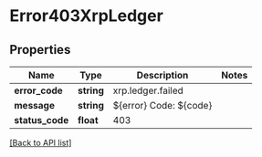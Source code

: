# Error403XrpLedger

## Properties

Name | Type | Description | Notes
------------ | ------------- | ------------- | -------------
**error_code** | **string** | xrp.ledger.failed |
**message** | **string** | ${error} Code: ${code} |
**status_code** | **float** | 403 |

[[Back to API list]](../../README.md#api-endpoints)
